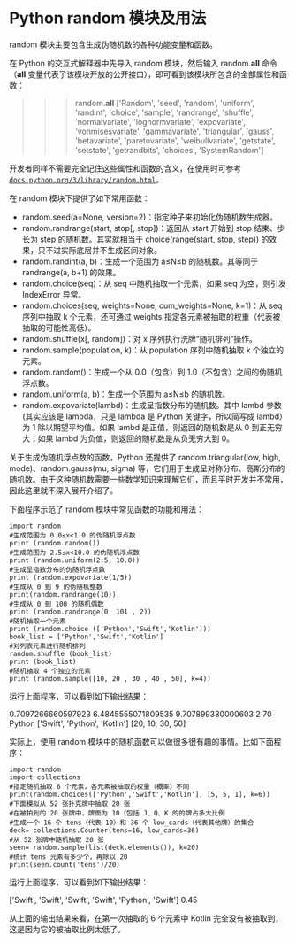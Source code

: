 # Python random 模块及用法

random 模块主要包含生成伪随机数的各种功能变量和函数。

在 Python 的交互式解释器中先导入 random 模块，然后输入 random.__all__ 命令（__all__ 变量代表了该模块开放的公开接口），即可看到该模块所包含的全部属性和函数：

>>> random.__all__
['Random', 'seed', 'random', 'uniform', 'randint', 'choice', 'sample', 'randrange', 'shuffle', 'normalvariate', 'lognormvariate', 'expovariate', 'vonmisesvariate', 'gammavariate', 'triangular', 'gauss', 'betavariate', 'paretovariate', 'weibullvariate', 'getstate', 'setstate', 'getrandbits', 'choices', 'SystemRandom']

开发者同样不需要完全记住这些属性和函数的含义，在使用时可参考[`docs.python.org/3/library/random.html`](https://docs.python.org/3/library/random.html)。

在 random 模块下提供了如下常用函数：

*   random.seed(a=None, version=2)：指定种子来初始化伪随机数生成器。
*   random.randrange(start, stop[, stop])：返回从 start 开始到 stop 结束、步长为 step 的随机数。其实就相当于 choice(range(start, stop, step)) 的效果，只不过实际底层并不生成区间对象。
*   random.randint(a, b)：生成一个范围为 a≤N≤b 的随机数。其等同于 randrange(a, b+1) 的效果。
*   random.choice(seq)：从 seq 中随机抽取一个元素，如果 seq 为空，则引发 IndexError 异常。
*   random.choices(seq, weights=None, cum_weights=None, k=1)：从 seq 序列中抽取 k 个元素，还可通过 weights 指定各元素被抽取的权重（代表被抽取的可能性高低）。
*   random.shuffle(x[, random])：对 x 序列执行洗牌“随机排列”操作。
*   random.sample(population, k)：从 population 序列中随机抽取 k 个独立的元素。
*   random.random()：生成一个从 0.0（包含）到 1.0（不包含）之间的伪随机浮点数。
*   random.uniform(a, b)：生成一个范围为 a≤N≤b 的随机数。
*   random.expovariate(lambd)：生成呈指数分布的随机数。其中 lambd 参数(其实应该是 lambda，只是 lambda 是 Python 关键字，所以简写成 lambd）为 1 除以期望平均值。如果 lambd 是正值，则返回的随机数是从 0 到正无穷大；如果 lambd 为负值，则返回的随机数是从负无穷大到 0。

关于生成伪随机浮点数的函数，Python 还提供了 random.triangular(low, high, mode)、random.gauss(mu, sigma) 等，它们用于生成呈对称分布、高斯分布的随机数。由于这种随机数需要一些数学知识来理解它们，而且平时开发并不常用，因此这里就不深入展开介绍了。

下面程序示范了 random 模块中常见函数的功能和用法：

```
import random
#生成范围为 0.0≤x<1.0 的伪随机浮点数
print (random.random())
#生成范围为 2.5≤x<10.0 的伪随机浮点数
print (random.uniform(2.5, 10.0))
#生成呈指数分布的伪随机浮点数
print (random.expovariate(1/5))
#生成从 0 到 9 的伪随机整数
print(random.randrange(10))
#生成从 0 到 100 的随机偶数
print (random.randrange(0, 101 , 2))
#随机抽取一个元素
print (random.choice (['Python','Swift','Kotlin']))
book_list = ['Python','Swift','Kotlin']
#对列表元素进行随机排列
random.shuffle (book_list)
print (book_list)
#随机抽取 4 个独立的元素
print (random.sample([10, 20 , 30 , 40 , 50], k=4))
```

运行上面程序，可以看到如下输出结果：

0.7097266660597923
6.4845555071809535
9.707899380000603
2
70
Python
['Swift', 'Python', 'Kotlin']
[20, 10, 30, 50]

实际上，使用 random 模块中的随机函数可以做很多很有趣的事情。比如下面程序：

```
import random
import collections
#指定随机抽取 6 个元素，各元素被抽取的权重（概率）不同
print(random.choices(['Python','Swift','Kotlin'], [5, 5, 1], k=6))
#下面模拟从 52 张扑克牌中抽取 20 张
#在被拍到的 20 张牌中，牌面为 10（包括 J、Q、K 的的牌占多大比例
#生成一个 16 个 tens（代表 10）和 36 个 low_cards（代表其他牌）的集合
deck= collections.Counter(tens=16, low_cards=36)
#从 52 张牌中随机抽取 20 张
seen= random.sample(list(deck.elements()), k=20)
#统计 tens 元素有多少个，再除以 20
print(seen.count('tens')/20)
```

运行上面程序，可以看到如下输出结果：

['Swift', 'Swift', 'Swift', 'Swift', 'Python', 'Swift']
0.45

从上面的输出结果来看，在第一次抽取的 6 个元素中 Kotlin 完全没有被抽取到，这是因为它的被抽取比例太低了。